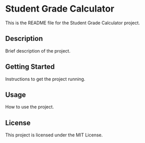 # Student Grade Calculator

This is the README file for the Student Grade Calculator project.

## Description

Brief description of the project.

## Getting Started

Instructions to get the project running.

## Usage

How to use the project.

## License

This project is licensed under the MIT License.